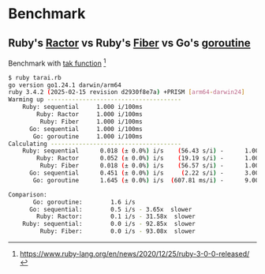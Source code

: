 # Benchmark
## Ruby's [Ractor](https://docs.ruby-lang.org/en/master/ractor_md.html) vs Ruby's [Fiber](https://docs.ruby-lang.org/en/master/Fiber.html) vs Go's [goroutine](https://go.dev/tour/concurrency/1)
Benchmark with [tak function](https://en.wikipedia.org/wiki/Tak_(function)) [^tak]

[^tak]: https://www.ruby-lang.org/en/news/2020/12/25/ruby-3-0-0-released/

```bash
$ ruby tarai.rb
go version go1.24.1 darwin/arm64
ruby 3.4.2 (2025-02-15 revision d2930f8e7a) +PRISM [arm64-darwin24]
Warming up --------------------------------------
    Ruby: sequential     1.000 i/100ms
        Ruby: Ractor     1.000 i/100ms
         Ruby: Fiber     1.000 i/100ms
      Go: sequential     1.000 i/100ms
       Go: goroutine     1.000 i/100ms
Calculating -------------------------------------
    Ruby: sequential      0.018 (± 0.0%) i/s    (56.43 s/i) -      1.000 in  56.434220s
        Ruby: Ractor      0.052 (± 0.0%) i/s    (19.19 s/i) -      1.000 in  19.194061s
         Ruby: Fiber      0.018 (± 0.0%) i/s    (56.57 s/i) -      1.000 in  56.574037s
      Go: sequential      0.451 (± 0.0%) i/s     (2.22 s/i) -      3.000 in   6.650596s
       Go: goroutine      1.645 (± 0.0%) i/s  (607.81 ms/i) -      9.000 in   5.473278s

Comparison:
       Go: goroutine:        1.6 i/s
      Go: sequential:        0.5 i/s - 3.65x  slower
        Ruby: Ractor:        0.1 i/s - 31.58x  slower
    Ruby: sequential:        0.0 i/s - 92.85x  slower
         Ruby: Fiber:        0.0 i/s - 93.08x  slower
```
